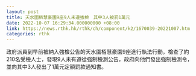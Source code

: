 ```yaml
---
layout: post
title: 天水圍栢慧豪園9座9人未遵強檢　其中3人被罰1萬元
date: 2022-10-07 16:29:34.000000000 +08:00
link: https://news.rthk.hk/rthk/ch/component/k2/1670039-20221007.htm
categories: rthk
---
```


政府派員到早前被納入強檢公告的天水圍栢慧豪園9座進行執法行動，檢查了約210名受檢人士，發現9人未有遵從強制檢測公告，政府向他們發出強制檢測令，並向其中3人發出了1萬元定額罰款通知書。
